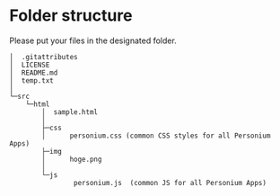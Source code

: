 # Folder structure  
Please put your files in the designated folder.  

    │  .gitattributes
    │  LICENSE
    │  README.md
    │  temp.txt
    │  
    └─src
        └─html
            │  sample.html
            │  
            ├─css
            │      personium.css (common CSS styles for all Personium Apps)
            ├─img
            │      hoge.png
            │      
            └─js
                    personium.js  (common JS for all Personium Apps)
